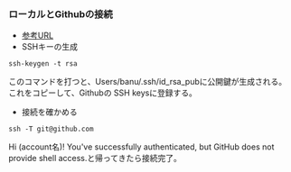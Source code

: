 ### ローカルとGithubの接続
- [参考URL](https://qiita.com/shizuma/items/2b2f873a0034839e47ce)
- SSHキーの生成
```
ssh-keygen -t rsa
```
このコマンドを打つと、Users/banu/.ssh/id_rsa_pubに公開鍵が生成される。
これをコピーして、Githubの SSH keysに登録する。
- 接続を確かめる
```
ssh -T git@github.com
```
Hi (account名)! You've successfully authenticated, but GitHub does not provide shell access.と帰ってきたら接続完了。
